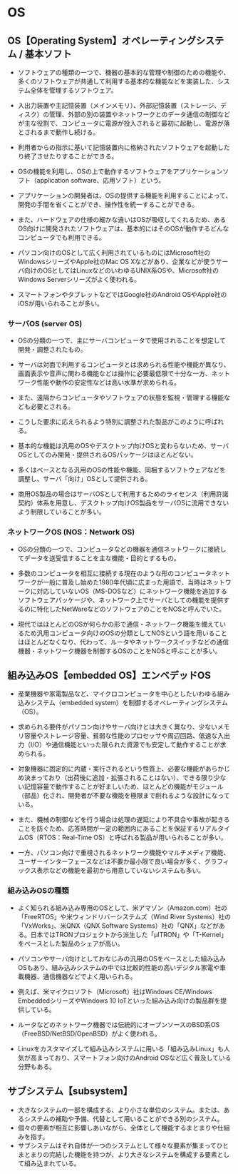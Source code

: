 # OS

## OS【Operating System】オペレーティングシステム / 基本ソフト
- ソフトウェアの種類の一つで、機器の基本的な管理や制御のための機能や、多くのソフトウェアが共通して利用する基本的な機能などを実装した、システム全体を管理するソフトウェア。
- 入出力装置や主記憶装置（メインメモリ）、外部記憶装置（ストレージ、ディスク）の管理、外部の別の装置やネットワークとのデータ通信の制御などが主な役割で、コンピュータに電源が投入されると最初に起動し、電源が落とされるまで動作し続ける。
- 利用者からの指示に基いて記憶装置内に格納されたソフトウェアを起動したり終了させたりすることができる。
- OSの機能を利用し、OSの上で動作するソフトウェアをアプリケーションソフト（application software、応用ソフト）という。
- アプリケーションの開発者は、OSの提供する機能を利用することによって、開発の手間を省くことができ、操作性を統一することができる。
- また、ハードウェアの仕様の細かな違いはOSが吸収してくれるため、あるOS向けに開発されたソフトウェアは、基本的にはそのOSが動作するどんなコンピュータでも利用できる。

- パソコン向けのOSとして広く利用されているものにはMicrosoft社のWindowsシリーズやApple社のMac OS Xなどがあり、企業などが使うサーバ向けのOSとしてはLinuxなどのいわゆるUNIX系OSや、Microsoft社のWindows Serverシリーズがよく使われる。
- スマートフォンやタブレットなどではGoogle社のAndroid OSやApple社のiOSが用いられることが多い。


### サーバOS (server OS)
- OSの分類の一つで、主にサーバコンピュータで使用されることを想定して開発・調整されたもの。

- サーバは対面で利用するコンピュータとは求められる性能や機能が異なり、画面表示や音声に関わる機能などは操作に必要最低限で十分な一方、ネットワーク性能や動作の安定性などは高い水準が求められる。
- また、遠隔からコンピュータやソフトウェアの状態を監視・管理する機能なども必要とされる。
- こうした要求に応えられるよう特別に調整された製品がこのように呼ばれる。

- 基本的な機能は汎用のOSやデスクトップ向けOSと変わらないため、サーバOSとしてのみ開発・提供されるOSパッケージはほとんどない。
- 多くはベースとなる汎用のOSの性能や機能、同梱するソフトウェアなどを調整し、サーバ「向け」OSとして提供される。

- 商用OS製品の場合はサーバOSとして利用するためのライセンス（利用許諾契約）体系を用意し、デスクトップ向けOS製品をサーバOSに流用できないよう制限していることが多い。

### ネットワークOS (NOS：Network OS)
- OSの分類の一つで、コンピュータなどの機器を通信ネットワークに接続してデータを送受信することを主な機能・目的とするもの。

- 多数のコンピュータを相互に接続する現在のような形のコンピュータネットワークが一般に普及し始めた1980年代頃に広まった用語で、当時はネットワークに対応していないOS（MS-DOSなど）にネットワーク機能を追加するソフトウェアパッケージや、ネットワーク上でサーバとしての機能を提供するのに特化したNetWareなどのソフトウェアのことをNOSと呼んでいた。

- 現代ではほとんどのOSが何らかの形で通信・ネットワーク機能を備えているため汎用コンピュータ向けのOSの分類としてNOSという語を用いることはほとんどなくなり、代わって、ルータやネットワークスイッチなどの通信機器・ネットワーク機器を制御するOSのことをNOSと呼ぶことが多い。


## 組み込みOS【embedded OS】エンベデッドOS
- 産業機器や家電製品など、マイクロコンピュータを中心としたいわゆる組み込みシステム（embedded system）を制御するオペレーティングシステム（OS）。
- 求められる要件がパソコン向けやサーバ向けとは大きく異なり、少ないメモリ容量やストレージ容量、貧弱な性能のプロセッサや周辺回路、低速な入出力（I/O）や通信機能といった限られた資源でも安定して動作することが求められる。
- 対象機器に固定的に内蔵・実行されるという性質上、必要な機能があらかじめ決まっており（出荷後に追加・拡張されることはない）、できる限り少ない記憶容量で動作することが好ましいため、ほとんどの機能がモジュール（部品）化され、開発者が不要な機能を極限まで削れるような設計になっている。
- また、機械の制御などを行う場合は処理の遅延により不具合や事故が起きることを防ぐため、応答時間が一定の範囲内にあることを保証するリアルタイムOS（RTOS：Real-Time OS）と呼ばれる製品が用いられることが多い。

- 一方、パソコン向けで重視されるネットワーク機能やマルチメディア機能、ユーザーインターフェースなどは不要か最小限で良い場合が多く、グラフィックス表示などの機能を最初から用意していないシステムも多い。


### 組み込みOSの種類
- よく知られる組み込み専用のOSとして、米アマゾン（Amazon.com）社の「FreeRTOS」や米ウィンドリバーシステムズ（Wind River Systems）社の「VxWorks」、米QNX（QNX Software Systems）社の「QNX」などがある。日本ではTRONプロジェクトから派生した「μITRON」や「T-Kernel」をベースとした製品のシェアが高い。

- パソコンやサーバ向けとしておなじみの汎用のOSをベースとした組み込みOSもあり、組み込みシステムの中では比較的性能の高いデジタル家電や車載機器、通信機器などでよく用いられる。
- 例えば、米マイクロソフト（Microsoft）社はWindows CE/Windows EmbeddedシリーズやWindows 10 IoTといった組み込み向けの製品群を提供している。

- ルータなどのネットワーク機器では伝統的にオープンソースのBSD系OS（FreeBSD/NetBSD/OpenBSD）がよく使われる。
- Linuxをカスタマイズして組み込みシステムに用いる「組み込みLinux」も人気が高まっており、スマートフォン向けのAndroid OSなど広く普及している分野もある。



## サブシステム【subsystem】
- 大きなシステムの一部を構成する、より小さな単位のシステム。または、あるシステムの補助や予備、代替として用いることができる別のシステム。
- 個々の要素が相互に影響しあいながら、全体として機能するまとまりや仕組みを指す。
- サブシステムはそれ自体が一つのシステムとして様々な要素が集まってひとまとまりの完結した機能を持つが、より大きなシステムを構成する要素として組み込まれている。





